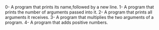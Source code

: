 0- A program that prints its name,followed by a new line.
1- A program that prints the number of arguments passed into it. 
2- A program that prints all arguments it receives.
3- A program that multiplies the two arguments of a program.
4- A program that adds positive numbers.
